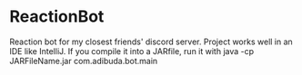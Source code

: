 # ReactionBot
Reaction bot for my closest friends' discord server.
Project works well in an IDE like IntelliJ. If you compile it into a JARfile, run it with java -cp JARFileName.jar com.adibuda.bot.main
